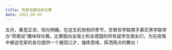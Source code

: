 ```yaml
---
title: 奇葩说趣味辩论赛
date: 2021-05-01
---
```


五月，春意正浓，阳光明媚，在这生机勃勃的季节，苏黎世学联携手慕尼黑学联举办“奇葩说”趣味辩论赛。比赛面向全瑞士和全德国的所有留学生朋友们，为在疫情中被迫宅家的各位提供一个展现口才，锤炼思维，挥洒观点的舞台！


